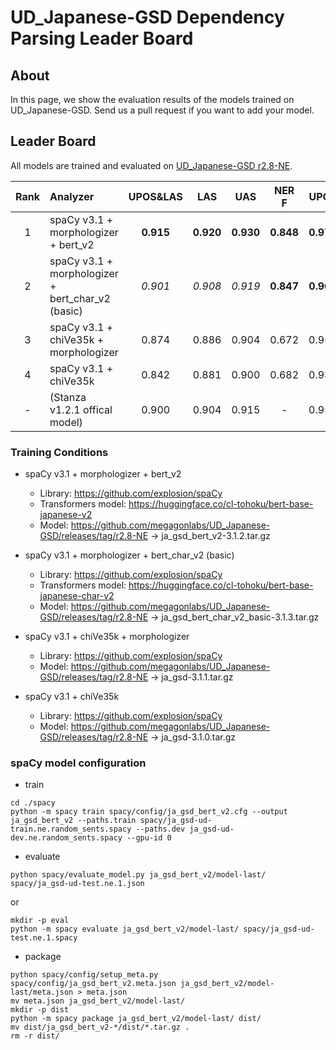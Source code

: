 # UD_Japanese-GSD Dependency Parsing Leader Board

## About
In this page, we show the evaluation results of the models trained on UD_Japanese-GSD.
Send us a pull request if you want to add your model.

## Leader Board

All models are trained and evaluated on [UD_Japanese-GSD r2.8-NE](https://github.com/megagonlabs/UD_Japanese-GSD/releases/tag/r2.8-NE).

|Rank| Analyzer                                            | UPOS&LAS|   LAS   |   UAS   |  NER F  |  UPOS   | TOKENIZE|
|:---:|:--- |:---:|:---:|:---:|:---:|:---:|:---:|
|  1 | spaCy v3.1 + morphologizer + bert_v2                |**0.915**|**0.920**|**0.930**|**0.848**|**0.971**|**0.981**|
|  2 | spaCy v3.1 + morphologizer + bert_char_v2 (basic)   | *0.901* | *0.908* | *0.919* |**0.847**|**0.967**|**0.981**|
|  3 | spaCy v3.1 + chiVe35k + morphologizer               |  0.874  |  0.886  |  0.904  |  0.672  |  0.955  |**0.981**|
|  4 | spaCy v3.1 + chiVe35k                               |  0.842  |  0.881  |  0.900  |  0.682  |  0.934  |**0.981**|
|  - | (Stanza v1.2.1 offical model)                       |  0.900  |  0.904  |  0.915  |    -    |  0.956  |  0.969  |

### Training Conditions

- spaCy v3.1 + morphologizer + bert_v2
  - Library: https://github.com/explosion/spaCy
  - Transformers model: https://huggingface.co/cl-tohoku/bert-base-japanese-v2
  - Model: https://github.com/megagonlabs/UD_Japanese-GSD/releases/tag/r2.8-NE -> ja_gsd_bert_v2-3.1.2.tar.gz

- spaCy v3.1 + morphologizer + bert_char_v2 (basic)
  - Library: https://github.com/explosion/spaCy
  - Transformers model: https://huggingface.co/cl-tohoku/bert-base-japanese-char-v2
  - Model: https://github.com/megagonlabs/UD_Japanese-GSD/releases/tag/r2.8-NE -> ja_gsd_bert_char_v2_basic-3.1.3.tar.gz

- spaCy v3.1 + chiVe35k + morphologizer
  - Library: https://github.com/explosion/spaCy
  - Model: https://github.com/megagonlabs/UD_Japanese-GSD/releases/tag/r2.8-NE -> ja_gsd-3.1.1.tar.gz

- spaCy v3.1 + chiVe35k
  - Library: https://github.com/explosion/spaCy
  - Model: https://github.com/megagonlabs/UD_Japanese-GSD/releases/tag/r2.8-NE -> ja_gsd-3.1.0.tar.gz

### spaCy model configuration

- train
```console
cd ./spacy
python -m spacy train spacy/config/ja_gsd_bert_v2.cfg --output ja_gsd_bert_v2 --paths.train spacy/ja_gsd-ud-train.ne.random_sents.spacy --paths.dev ja_gsd-ud-dev.ne.random_sents.spacy --gpu-id 0
```
- evaluate
```console
python spacy/evaluate_model.py ja_gsd_bert_v2/model-last/ spacy/ja_gsd-ud-test.ne.1.json
```
or
```console
mkdir -p eval
python -m spacy evaluate ja_gsd_bert_v2/model-last/ spacy/ja_gsd-ud-test.ne.1.spacy
```
- package
```console
python spacy/config/setup_meta.py spacy/config/ja_gsd_bert_v2.meta.json ja_gsd_bert_v2/model-last/meta.json > meta.json
mv meta.json ja_gsd_bert_v2/model-last/
mkdir -p dist
python -m spacy package ja_gsd_bert_v2/model-last/ dist/
mv dist/ja_gsd_bert_v2-*/dist/*.tar.gz .
rm -r dist/
```
